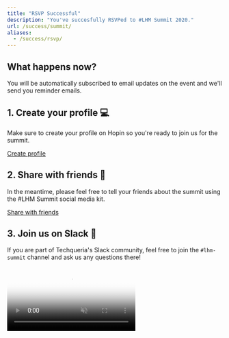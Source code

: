 ```yaml
---
title: "RSVP Successful"
description: "You've succesfully RSVPed to #LHM Summit 2020."
url: /success/summit/
aliases:
  - /success/rsvp/
---
```


<div class="no-ids">

<h2>What happens now?</h2>

<p>You will be automatically subscribed to email updates on the event and we'll send you reminder emails.</p>

<h2>1. Create your profile 💻</h2>

<p>Make sure to create your profile on Hopin so you're ready to join us for the summit.</p>

<a class="button is-info is-outlined image-external-plain" href="https://hopin.to/events/techqueria-latinx-heritage-month-celebration-2020" rel="noopener" target="_blank">Create profile</a>

<h2>2. Share with friends 📣</h2>

<p>In the meantime, please feel free to tell your friends about the summit using the #LHM Summit social media kit.</p>

<a class="button is-success is-outlined image-external-plain" href="https://www.notion.so/techqueriaorg/LHM-Summit-Social-Media-Kit-cc81725c00534f9aaade5997315004b9" rel="noopener" target="_blank">Share with friends</a>

<h2>3. Join us on Slack 💬</h2>

<p>If you are part of Techqueria's Slack community, feel free to join the <code>#lhm-summit</code> channel and ask us any questions there!</p>

<video autoplay loop muted playsinline poster="/assets/img/summit/lhm-summit-banner.png" class="border-radius-4 very-light-image-shadow mt-1">
  <source src="/assets/img/summit/lhm-summit-banner.mp4" type="video/mp4" />
</video>

</div>